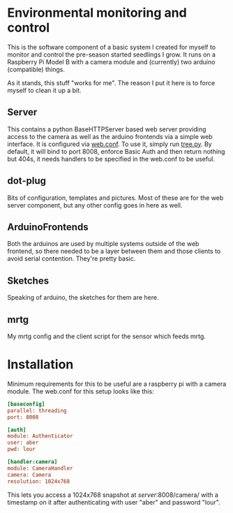 # Environmental monitoring and control

This is the software component of a basic system I created for myself
to monitor and control the pre-season started seedlings I grow. It
runs on a Raspberry Pi Model B with a camera module and (currently)
two arduino (compatible) things.

As it stands, this stuff "works for me". The reason I put it here is
to force myself to clean it up a bit.

## Server
This contains a python BaseHTTPServer based web server providing
access to the camera as well as the arduino frontends via a simple web
interface. It is configured via [web.conf](dot-plug/web.conf). To use
it, simply run [tree.py](Server/tree.py). By default, it will bind to
port 8008, enforce Basic Auth and then return nothing but 404s, it
needs handlers to be specified in the web.conf to be useful.

## dot-plug
Bits of configuration, templates and pictures. Most of these are for
the web server component, but any other config goes in here as well.

## ArduinoFrontends
Both the arduinos are used by multiple systems outside of the web
frontend, so there needed to be a layer between them and those
clients to avoid serial contention. They're pretty basic.

## Sketches
Speaking of arduino, the sketches for them are here.

## mrtg
My mrtg config and the client script for the sensor which feeds mrtg.

# Installation

Minimum requirements for this to be useful are a raspberry pi with a
camera module. The web.conf for this setup looks like this:

```ini
[baseconfig]
parallel: threading
port: 8008

[auth]
module: Authenticator
user: aber
pwd: lour

[handler:camera]
module: CameraHandler
camera: Camera
resolution: 1024x768
```

This lets you access a 1024x768 snapshot at *server*:8008/camera/ with a
timestamp on it after authenticating with user "aber" and password
"lour".
